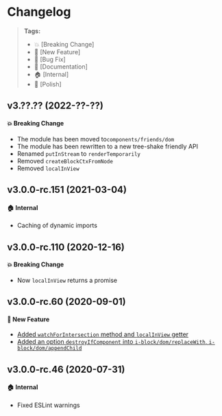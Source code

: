 Changelog
=========

> **Tags:**
> - :boom:       [Breaking Change]
> - :rocket:     [New Feature]
> - :bug:        [Bug Fix]
> - :memo:       [Documentation]
> - :house:      [Internal]
> - :nail_care:  [Polish]

## v3.??.?? (2022-??-??)

#### :boom: Breaking Change

* The module has been moved to`components/friends/dom`
* The module has been rewritten to a new tree-shake friendly API
* Renamed `putInStream` to `renderTemporarily`
* Removed `createBlockCtxFromNode`
* Removed `localInView`

## v3.0.0-rc.151 (2021-03-04)

#### :house: Internal

* Caching of dynamic imports

## v3.0.0-rc.110 (2020-12-16)

#### :boom: Breaking Change

* Now `localInView` returns a promise

## v3.0.0-rc.60 (2020-09-01)

#### :rocket: New Feature

* [Added `watchForIntersection` method and `localInView` getter](https://github.com/V4Fire/Client/issues/195)
* [Added an option `destroyIfComponent` into `i-block/dom/replaceWith`, `i-block/dom/appendChild`](https://github.com/V4Fire/Client/pull/321)

## v3.0.0-rc.46 (2020-07-31)

#### :house: Internal

* Fixed ESLint warnings
